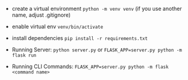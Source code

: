 

- create a virtual environment `python -m venv venv` (if you use another name, adjust .gitignore)

- enable virtual env `venv/bin/activate`

- install dependencies `pip install -r requirements.txt`

- Running Server: `python server.py` or `FLASK_APP=server.py python -m flask run`

- Running CLI Commands: `FLASK_APP=server.py python -m flask <command name>`